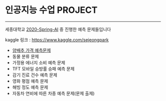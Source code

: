 # 인공지능 수업 PROJECT
---
세종대학교 [2020-Spring-AI](https://github.com/sejongresearch/2020.Spring.AI) 중 진행한 예측 문제들입니다

kaggle 링크 : https://www.kaggle.com/sejeongpark


* [양배추 가격 예측문제](/Cabbage_Price_Regression)
* 동물 분류 문제
* 가정용 에너지 소비 예측 문제
* TFT 모바일 승방률 승패 예측 문제
* 감기 진료 건수 예측 문제
* 영화 평점 예측 문제
* 해빙 정도 예측 문제
* 자동차 연비에 따른 차종 예측 문제(문제 출제)
